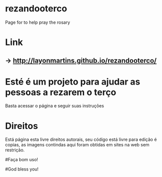 # rezandooterco
Page for to help pray the rosary

# Link
## -> http://layonmartins.github.io/rezandooterco/

# Esté é um projeto para ajudar as pessoas a rezarem o terço
Basta acessar o página e seguir suas instruções

# Direitos
Está página esta livre direitos autorais, seu código está livre para edição é copias, as imagens contindas aqui foram obtidas em sites na web sem restrição.

#Faça bom uso! 

#God bless you!
